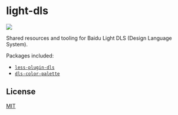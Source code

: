 # light-dls

[![](https://img.shields.io/github/actions/workflow/status/ecomfe/light-dls/test.yml)](https://github.com/ecomfe/light-dls/actions/workflows/test.yml)

Shared resources and tooling for Baidu Light DLS (Design Language System).

Packages included:

* [`less-plugin-dls`](./packages/less-plugin-dls)
* [`dls-color-palette`](./packages/dls-color-palette)

## License

[MIT](https://github.com/ecomfe/dls-tooling/blob/master/LICENSE)
